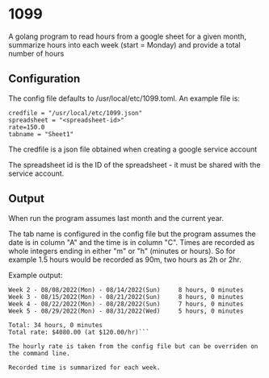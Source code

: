 # 1099

A golang program to read hours from a google sheet for a given month, summarize hours into each week (start = Monday) and provide a total number of hours

## Configuration

The config file defaults to /usr/local/etc/1099.toml.  An example file is:

```[google]
credfile = "/usr/local/etc/1099.json"
spreadsheet = "<spreadsheet-id>"
rate=150.0
tabname = "Sheet1"
```

The credfile is a json file obtained when creating a google service account

The spreadsheet id is the ID of the spreadsheet - it must be shared with the service account.

## Output

When run the program assumes last month and the current year.

The tab name is configured in the config file but the program assumes the date is in column "A" and the time is in column "C".  Times are recorded as whole integers ending in either "m" or "h" (minutes or hours).  So for example 1.5 hours would be recorded as 90m, two hours as 2h or 2hr.

Example output:

```Week 1 - 08/01/2022(Mon) - 08/07/2022(Sun)     6 hours, 0 minutes
Week 2 - 08/08/2022(Mon) - 08/14/2022(Sun)     8 hours, 0 minutes
Week 3 - 08/15/2022(Mon) - 08/21/2022(Sun)     8 hours, 0 minutes
Week 4 - 08/22/2022(Mon) - 08/28/2022(Sun)     7 hours, 0 minutes
Week 5 - 08/29/2022(Mon) - 08/31/2022(Wed)     5 hours, 0 minutes

Total: 34 hours, 0 minutes
Total rate: $4080.00 (at $120.00/hr)```

The hourly rate is taken from the config file but can be overriden on the command line.

Recorded time is summarized for each week.

